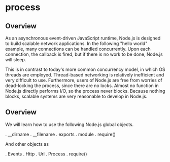 # process

## Overview

As an asynchronous event-driven JavaScript runtime, Node.js is designed to build scalable network applications. In the following "hello world" example, many connections can be handled concurrently. Upon each connection, the callback is fired, but if there is no work to be done, Node.js will sleep.

This is in contrast to today's more common concurrency model, in which OS threads are employed. Thread-based networking is relatively inefficient and very difficult to use. Furthermore, users of Node.js are free from worries of dead-locking the process, since there are no locks. Almost no function in Node.js directly performs I/O, so the process never blocks. Because nothing blocks, scalable systems are very reasonable to develop in Node.js.


## Overview

We will learn how to use the following Node.js global objects.

. __dirname
. __filename
. exports
. module
. require()


And other objects as 

. Events
. Http
. Url
. Process
. require()


